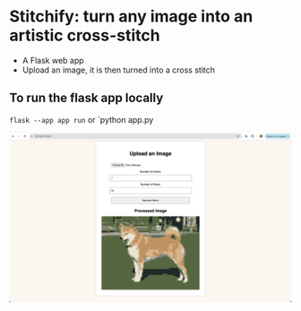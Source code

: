 # Stitchify: turn any image into an artistic cross-stitch


- A Flask web app
- Upload an image, it is then turned into a cross stitch

## To run the flask app locally

`flask --app app run`
or
`python app.py

![Screenshot of the app](images/screenshot.png)
